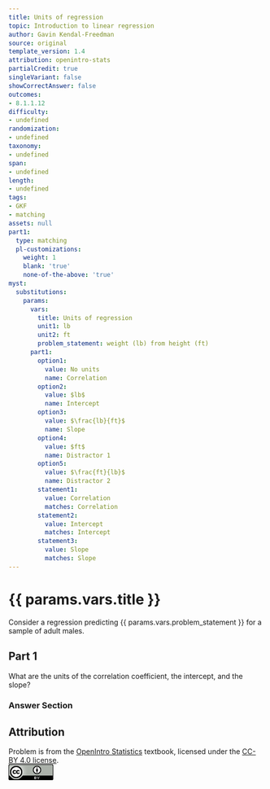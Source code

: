 ```yaml
---
title: Units of regression
topic: Introduction to linear regression
author: Gavin Kendal-Freedman
source: original
template_version: 1.4
attribution: openintro-stats
partialCredit: true
singleVariant: false
showCorrectAnswer: false
outcomes:
- 8.1.1.12
difficulty:
- undefined
randomization:
- undefined
taxonomy:
- undefined
span:
- undefined
length:
- undefined
tags:
- GKF
- matching
assets: null
part1:
  type: matching
  pl-customizations:
    weight: 1
    blank: 'true'
    none-of-the-above: 'true'
myst:
  substitutions:
    params:
      vars:
        title: Units of regression
        unit1: lb
        unit2: ft
        problem_statement: weight (lb) from height (ft)
      part1:
        option1:
          value: No units
          name: Correlation
        option2:
          value: $lb$
          name: Intercept
        option3:
          value: $\frac{lb}{ft}$
          name: Slope
        option4:
          value: $ft$
          name: Distractor 1
        option5:
          value: $\frac{ft}{lb}$
          name: Distractor 2
        statement1:
          value: Correlation
          matches: Correlation
        statement2:
          value: Intercept
          matches: Intercept
        statement3:
          value: Slope
          matches: Slope
---
```

# {{ params.vars.title }}
Consider a regression predicting {{ params.vars.problem_statement }} for a sample of adult males.

## Part 1

What are the units of the correlation coefficient, the intercept, and the slope?

### Answer Section

## Attribution

Problem is from the [OpenIntro Statistics](https://openintro.org/book/os/) textbook, licensed under the [CC-BY 4.0 license](https://creativecommons.org/licenses/by/4.0/).<br>![Image representing the Creative Commons 4.0 BY license.](https://raw.githubusercontent.com/firasm/bits/master/by.png)
